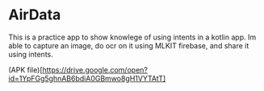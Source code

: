 # AirData
This is a practice app to show knowlege of using intents in a kotlin app. Im able to capture an image, do ocr on it using MLKIT firebase, and share it using intents.


(APK file)[https://drive.google.com/open?id=1YpFGg5ghnAB6bdiA0GBmwo8gH1VYTAtT]